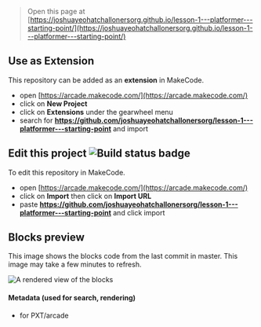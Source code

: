  


> Open this page at [https://joshuayeohatchallonersorg.github.io/lesson-1---platformer---starting-point/](https://joshuayeohatchallonersorg.github.io/lesson-1---platformer---starting-point/)

## Use as Extension

This repository can be added as an **extension** in MakeCode.

* open [https://arcade.makecode.com/](https://arcade.makecode.com/)
* click on **New Project**
* click on **Extensions** under the gearwheel menu
* search for **https://github.com/joshuayeohatchallonersorg/lesson-1---platformer---starting-point** and import

## Edit this project ![Build status badge](https://github.com/joshuayeohatchallonersorg/lesson-1---platformer---starting-point/workflows/MakeCode/badge.svg)

To edit this repository in MakeCode.

* open [https://arcade.makecode.com/](https://arcade.makecode.com/)
* click on **Import** then click on **Import URL**
* paste **https://github.com/joshuayeohatchallonersorg/lesson-1---platformer---starting-point** and click import

## Blocks preview

This image shows the blocks code from the last commit in master.
This image may take a few minutes to refresh.

![A rendered view of the blocks](https://github.com/joshuayeohatchallonersorg/lesson-1---platformer---starting-point/raw/master/.github/makecode/blocks.png)

#### Metadata (used for search, rendering)

* for PXT/arcade
<script src="https://makecode.com/gh-pages-embed.js"></script><script>makeCodeRender("{{ site.makecode.home_url }}", "{{ site.github.owner_name }}/{{ site.github.repository_name }}");</script>

